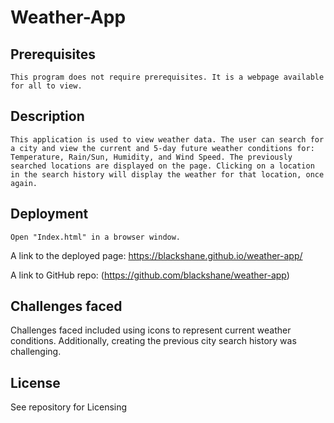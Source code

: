 # Weather-App

## Prerequisites
    This program does not require prerequisites. It is a webpage available for all to view. 

## Description
    This application is used to view weather data. The user can search for a city and view the current and 5-day future weather conditions for: Temperature, Rain/Sun, Humidity, and Wind Speed. The previously searched locations are displayed on the page. Clicking on a location in the search history will display the weather for that location, once again. 
  ## Deployment
    Open "Index.html" in a browser window.
   
   A link to the deployed page: https://blackshane.github.io/weather-app/
  
   A link to GitHub repo: (https://github.com/blackshane/weather-app)
    
## Challenges faced
 Challenges faced included using icons to represent current weather conditions. Additionally, creating the previous city search history was challenging. 
## License 
See repository for Licensing